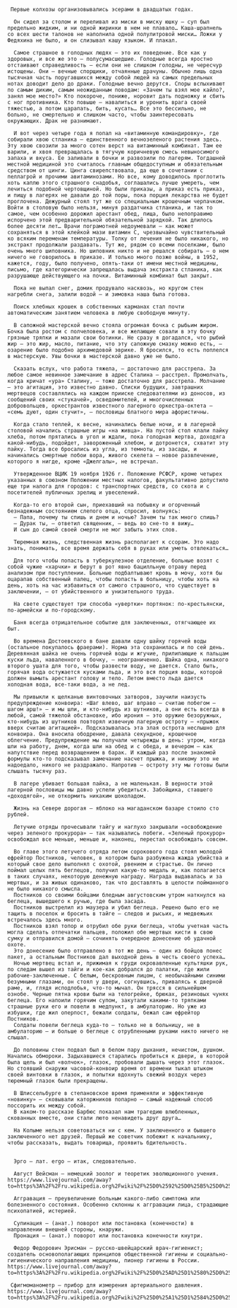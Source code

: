      Первые колхозы организовывались эсерами в двадцатых годах.

      Он сидел за столом и переливал из миски в миску юшку — суп был предельно жидким, и ни одной жиринки в нем не плавало… Каша-шрапнель со всех шести талонов не наполнила одной полулитровой миски… Ложки у Федяхина не было, и он слизывал кашу языком. И плакал.

      Самое страшное в голодных людях — это их поведение. Все как у здоровых, и все же это — полусумасшедшие. Голодные всегда яростно отстаивают справедливость — если они не слишком голодны, не чересчур истощены. Они — вечные спорщики, отчаянные драчуны. Обычно лишь одна тысячная часть поругавшихся между собой людей на самых предельных нотах доводит дело до драки. Голодные вечно дерутся. Споры вспыхивают по самым диким, самым неожиданным поводам: «Зачем ты взял мое кайло?, занял мое место?» Кто покороче, пониже, норовит дать подножку и сбить с ног противника. Кто повыше — навалиться и уронить врага своей тяжестью, а потом царапать, бить, кусать… Все это бессильно, не больно, не смертельно и слишком часто, чтобы заинтересовать окружающих. Драк не разнимают.

      И вот через четыре года я попал на «витаминную командировку», где собирали хвою стланика — единственного вечнозеленого растения здесь. Эту хвою свозили за много сотен верст на витаминный комбинат. Там ее варили, и хвоя превращалась в тягучую коричневую смесь невыносимого запаха и вкуса. Ее заливали в бочки и развозили по лагерям. Тогдашней местной медициной это считалось главным общедоступным и обязательным средством от цинги. Цинга свирепствовала, да еще в сочетании с пеллагрой и прочими авитаминозами. Но все, кому доводилось проглотить хоть каплю этого страшного снадобья, соглашались лучше умереть, чем лечиться подобной чертовщиной. Но были приказы, а приказ есть приказ, и пищу в лагерях не давали до той поры, пока порция лекарства не будет проглочена. Дежурный стоял тут же со специальным крошечным черпачком. Войти в столовую было нельзя, минуя раздатчика стланика, и так то самое, чем особенно дорожил арестант обед, пища, было непоправимо испорчено этой предварительной обязательной зарядкой. Так длилось более десяти лет… Врачи пограмотней недоумевали — как может сохраняться в этой клейкой мази витамин С, чрезвычайно чувствительный ко всяким переменам температуры. Толку от лечения не было никакого, но экстракт продолжали раздавать. Тут же, рядом со всеми поселками, было очень много шиповника. Но шиповник никто и не решался собирать — о нем ничего не говорилось в приказе. И только много позже войны, в 1952, кажется, году, было получено, опять-таки от имени местной медицины, письмо, где категорически запрещалась выдача экстракта стланика, как разрушающе действующего на почки. Витаминный комбинат был закрыт.

      Пока не выпал снег, домик продувало насквозь, но кругом стен нагребли снега, залили водой — и зимовка наша была готова.

      Поиск хлебных крошек в собственных карманах стал почти автоматическим занятием человека в любую свободную минуту.

      В сапожной мастерской вечно стояла огромная бочка с рыбьим жиром. Бочка была ростом с полчеловека, и все желающие совали в эту бочку грязные тряпки и мазали свои ботинки. Не сразу я догадался, что рыбий жир — это жир, масло, питание, что эту сапожную смазку можно есть, — озарение было подобно архимедовой эврике. Я бросился, то есть поплелся в мастерскую. Увы бочки в мастерской давно уже не было.

      Сказать вслух, что работа тяжела, — достаточно для расстрела. За любое самое невинное замечание в адрес Сталина — расстрел. Промолчать, когда кричат «ура» Сталину, — тоже достаточно для расстрела. Молчание — это агитация, это известно давно. Списки будущих, завтрашних мертвецов составлялись на каждом прииске следователями из доносов, из сообщений своих «стукачей», осведомителей, и многочисленных добровольцев, оркестрантов известного лагерного оркестра-октета — «семь дуют, один стучит», — пословицы блатного мира афористичны.

      Когда стало теплей, к весне, начинались белые ночи, и в лагерной столовой начались страшные игры «на живца». На пустой стол клали пайку хлеба, потом прятались в угол и ждали, пока голодная жертва, доходяга какой-нибудь, подойдет, завороженный хлебом, и дотронется, схватит эту пайку. Тогда все бросались из угла, из темноты, из засады, и начинались смертные побои вора, живого скелета — новое развлечение, которого я нигде, кроме «Джелгалы», не встречал.

      Утвержденное ВЦИК 19 ноября 1926 г. Положение РСФСР, кроме четырех указанных в союзном Положении местных налогов, факультативно допустило еще три налога для городов: с транспортных средств, со скота и с посетителей публичных зрелищ и увеселений.

      Когда-то его второй сын, приехавший на побывку и огорченный безнадежным состоянием слепого отца, спросил, волнуясь:
      — Папа, почему ты спишь и днем и ночью? Зачем ты так много спишь?
      — Дурак ты, — ответил священник, — ведь во сне-то я вижу…
      И сын до самой своей смерти не мог забыть этих слов.

      Тюремная жизнь, следственная жизнь располагает к ссорам. Это надо знать, понимать, все время держать себя в руках или уметь отвлекаться…

      Для того чтобы попасть в туберкулезное отделение, больные возят с собой чужие «харчки» и берут в рот явно бацилльную отраву перед анализом при поступлении. Больные подбалтывают кровь в мочу, хотя бы оцарапав собственный палец, чтобы попасть в больницу, чтобы хоть на день, хоть на час избавиться от самого страшного, что существует в заключении, — от убийственного и унизительного труда.

      На свете существует три способа «увертки» портянок: по-крестьянски, по-армейски и по-городскому.

      Баня всегда отрицательное событие для заключенных, отягчающее их быт.

      Во времена Достоевского в бане давали одну шайку горячей воды (остальное покупалось фраерами). Норма эта сохранилась и по сей день. Деревянная шайка не очень горячей воды и жгучие, прилипающие к пальцам куски льда, наваленного в бочку, — неограниченно. Шайка одна, никакого второго ушата для того, чтобы развести воду, не дается. Стало быть, горячая вода остужается кусками льда, и это вся порция воды, которой должен вымыть арестант голову и тело. Летом вместо льда дается холодная вода, все-таки вода, а не лед.

      Мы привыкли к щелканью винтовочных затворов, заучили наизусть предупреждение конвоира: «Шаг влево, шаг вправо — считаю побегом — шагом арш!» — и мы шли, и кто-нибудь из шутников, а они есть всегда в любой, самой тяжелой обстановке, ибо ирония — это оружие безоружных, кто-нибудь из шутников повторял извечную лагерную остроту — «прыжок вверх считаю агитацией». Подсказывалась эта злая острота неслышно для конвоира. Она вносила ободрение, давала секундное, крошечное облегчение. Предупреждение мы получали четырежды в день: утром, когда шли на работу, днем, когда шли на обед и с обеда, и вечером — как напутствие перед возвращением в барак. И каждый раз после знакомой формулы кто-то подсказывал замечание насчет прыжка, и никому это не надоедало, никого не раздражало. Напротив — остроту эту мы готовы были слышать тысячу раз.

      В лагере убивает большая пайка, а не маленькая. В верности этой лагерной пословицы мы давно успели убедиться. Забойщика, ставшего «доходягой», не откормить никаким шоколадом.

      Жизнь на Севере дорогая — яблоко на магаданском базаре стоило сто рублей.

      Летучие отряды прочесывали тайгу и наглухо закрывали «освобождение через зеленого прокурора» — так назывались побеги. «Зеленый прокурор» освобождал все меньше, меньше и, наконец, перестал освобождать совсем.

      Во главе этого летучего отряда летом сорокового года стоял молодой ефрейтор Постников, человек, в котором была разбужена жажда убийства и который свое дело выполнял с охотой, рвением и страстью. Он лично поймал целых пять беглецов, получил какую-то медаль и, как полагается в таких случаях, некоторую денежную награду. Награда выдавалась и за мертвых, и за живых одинаково, так что доставлять в целости пойманного не было никакого смысла.
      Постников со своими бойцами бледным августовским утром наткнулся на беглеца, вышедшего к ручью, где была засада.
      Постников выстрелил из маузера и убил беглеца. Решено было его не тащить в поселок и бросить в тайге — следов и рысьих, и медвежьих встречалось здесь много.
      Постников взял топор и отрубил обе руки беглеца, чтобы учетная часть могла сделать отпечатки пальцев, положил обе мертвых кисти в свою сумку и отправился домой — сочинять очередное донесение об удачной охоте.
      Это донесение было отправлено в тот же день — один из бойцов понес пакет, а остальным Постников дал выходной день в честь своего успеха…
      Ночью мертвец встал и, прижимая к груди окровавленные культяшки рук, по следам вышел из тайги и кое-как добрался до палатки, где жили рабочие-заключенные. С белым, бескровным лицом, с необычайными синими безумными глазами, он стоял у двери, согнувшись, привалясь к дверной раме, и, глядя исподлобья, что-то мычал. Он трясся в сильнейшем ознобе. Черные пятна крови были на телогрейке, брюках, резиновых чунях беглеца. Его напоили горячим супом, закутали какими-то тряпками страшные руки его и повели в медпункт, в амбулаторию. Но уже из избушки, где жил оперпост, бежали солдаты, бежал сам ефрейтор Постников.
      Солдаты повели беглеца куда-то — только не в больницу, не в амбулаторию — и больше о беглеце с отрубленными руками никто ничего не слышал.

      До половины стен подвал был в белом пару дыхания, нечистом, душном. Начались обмороки. Задыхавшиеся старались пробиться к двери, в которой была щель и был «волчок», глазок, пробовали дышать через этот глазок. Но стоявший снаружи часовой-конвоир время от времени тыкал штыком своей винтовки в глазок, и попытки вдохнуть свежий воздух через тюремный глазок были прекращены.

      В Шлиссельбурге в степановское время применяли и эффективную «новинку» — сковывали каторжников попарно — самый надежный способ поссорить их между собой.
      В каком-то рассказе Барбюс показал нам трагедию влюбленных, скованных вместе, они стали люто ненавидеть друг друга…

      На Колыме нельзя советоваться ни с кем. У заключенного и бывшего заключенного нет друзей. Первый же советчик побежит к начальнику, чтобы рассказать, выдать товарища, проявить бдительность.


      Эрго — лат. ergo — итак, следовательно.
      
      Август Вейсман — немецкий зоолог и теоретик эволюционного учения. https://www.livejournal.com/away?to=https%3A%2F%2Fru.wikipedia.org%2Fwiki%2F%25D0%2592%25D0%25B5%25D0%25B9%25D1%2581%25D0%25BC%25D0%25B0%25D0%25BD,_%25D0%2590%25D0%25B2%25D0%25B3%25D1%2583%25D1%2581%25D1%2582
      
      Аггравация — преувеличение больным какого-либо симптома или болезненного состояния. Особенно склонны к аггравации лица, страдающие психопатией, истерией.
      
      Супинация — (анат.) поворот или постановка (конечности) в направлении внешней стороны, кнаружи.
      Пронация — (анат.) поворот или постановка конечности кнутри.
      
      Федор Федорович Эрисман — русско-швейцарский врач-гигиенист; создатель основополагающих принципов общественной гигиены и социально-гигиенического направления медицины, пионер гигиены в России. https://www.livejournal.com/away?to=https%3A%2F%2Fru.wikipedia.org%2Fwiki%2F%25D0%25AD%25D1%2580%25D0%25B8%25D1%2581%25D0%25BC%25D0%25B0%25D0%25BD,_%25D0%25A4%25D1%2591%25D0%25B4%25D0%25BE%25D1%2580_%25D0%25A4%25D1%2591%25D0%25B4%25D0%25BE%25D1%2580%25D0%25BE%25D0%25B2%25D0%25B8%25D1%2587
      
     Сфигмоманометр — прибор для измерения артериального давления. https://www.livejournal.com/away?to=https%3A%2F%2Fru.wikipedia.org%2Fwiki%2F%25D0%25A1%25D1%2584%25D0%25B8%25D0%25B3%25D0%25BC%25D0%25BE%25D0%25BC%25D0%25B0%25D0%25BD%25D0%25BE%25D0%25BC%25D0%25B5%25D1%2582%25D1%2580
